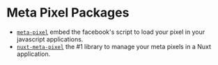 # Meta Pixel Packages
- [`meta-pixel`](https://github.com/tanukijs/meta-pixel/tree/dev/packages/meta-pixel) embed the facebook's script to load your pixel in your javascript applications.
- [`nuxt-meta-pixel`](https://github.com/tanukijs/meta-pixel/tree/dev/packages/nuxt-meta-pixel) the #1 library to manage your meta pixels in a Nuxt application.
